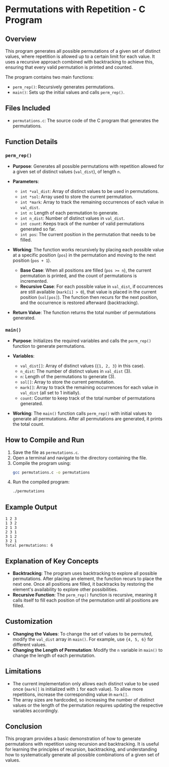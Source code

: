 # Permutations with Repetition - C Program

## Overview
This program generates all possible permutations of a given set of distinct values, where repetition is allowed up to a certain limit for each value. It uses a recursive approach combined with backtracking to achieve this, ensuring that every valid permutation is printed and counted.

The program contains two main functions:
- `perm_rep()`: Recursively generates permutations.
- `main()`: Sets up the initial values and calls `perm_rep()`.

## Files Included
- `permutations.c`: The source code of the C program that generates the permutations.

## Function Details

### `perm_rep()`
- **Purpose**: Generates all possible permutations with repetition allowed for a given set of distinct values (`val_dist`), of length `n`.
- **Parameters**:
  - `int *val_dist`: Array of distinct values to be used in permutations.
  - `int *sol`: Array used to store the current permutation.
  - `int *mark`: Array to track the remaining occurrences of each value in `val_dist`.
  - `int n`: Length of each permutation to generate.
  - `int n_dist`: Number of distinct values in `val_dist`.
  - `int count`: Keeps track of the number of valid permutations generated so far.
  - `int pos`: The current position in the permutation that needs to be filled.

- **Working**: The function works recursively by placing each possible value at a specific position (`pos`) in the permutation and moving to the next position (`pos + 1`).
  - **Base Case**: When all positions are filled (`pos >= n`), the current permutation is printed, and the count of permutations is incremented.
  - **Recursive Case**: For each possible value in `val_dist`, if occurrences are still available (`mark[i] > 0`), that value is placed in the current position (`sol[pos]`). The function then recurs for the next position, and the occurrence is restored afterward (backtracking).

- **Return Value**: The function returns the total number of permutations generated.

### `main()`
- **Purpose**: Initializes the required variables and calls the `perm_rep()` function to generate permutations.
- **Variables**:
  - `val_dist[]`: Array of distinct values (`{1, 2, 3}` in this case).
  - `n_dist`: The number of distinct values in `val_dist` (3).
  - `n`: Length of the permutations to generate (3).
  - `sol[]`: Array to store the current permutation.
  - `mark[]`: Array to track the remaining occurrences for each value in `val_dist` (all set to 1 initially).
  - `count`: Counter to keep track of the total number of permutations generated.

- **Working**: The `main()` function calls `perm_rep()` with initial values to generate all permutations. After all permutations are generated, it prints the total count.

## How to Compile and Run
1. Save the file as `permutations.c`.
2. Open a terminal and navigate to the directory containing the file.
3. Compile the program using:
   ```bash
   gcc permutations.c -o permutations
   ```
4. Run the compiled program:
   ```bash
   ./permutations
   ```

## Example Output
```
1 2 3
1 3 2
2 1 3
2 3 1
3 1 2
3 2 1
Total permutations: 6
```

## Explanation of Key Concepts
- **Backtracking**: The program uses backtracking to explore all possible permutations. After placing an element, the function recurs to place the next one. Once all positions are filled, it backtracks by restoring the element's availability to explore other possibilities.
- **Recursive Function**: The `perm_rep()` function is recursive, meaning it calls itself to fill each position of the permutation until all positions are filled.

## Customization
- **Changing the Values**: To change the set of values to be permuted, modify the `val_dist` array in `main()`. For example, use `{4, 5, 6}` for different values.
- **Changing the Length of Permutation**: Modify the `n` variable in `main()` to change the length of each permutation.

## Limitations
- The current implementation only allows each distinct value to be used once (`mark[]` is initialized with `1` for each value). To allow more repetitions, increase the corresponding value in `mark[]`.
- The array sizes are hardcoded, so increasing the number of distinct values or the length of the permutation requires updating the respective variables accordingly.

## Conclusion
This program provides a basic demonstration of how to generate permutations with repetition using recursion and backtracking. It is useful for learning the principles of recursion, backtracking, and understanding how to systematically generate all possible combinations of a given set of values.

